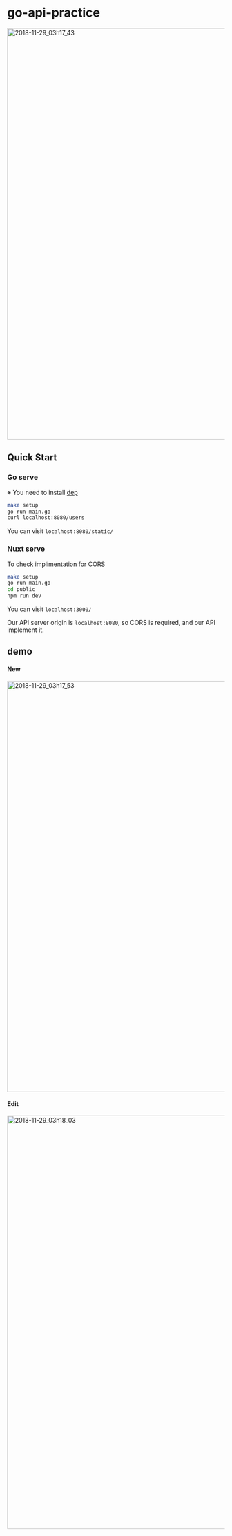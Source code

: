 # go-api-practice
<img width="952" alt="2018-11-29_03h17_43" src="https://user-images.githubusercontent.com/18478417/49185774-24a95d00-f3a6-11e8-9902-5fd418f69026.png">

## Quick Start
### Go serve
※ You need to install [dep](https://github.com/golang/dep)

```bash
make setup
go run main.go
curl localhost:8080/users
```

You can visit `localhost:8080/static/`

### Nuxt serve
To check implimentation for CORS

```bash
make setup
go run main.go
cd public
npm run dev
```

You can visit `localhost:3000/`

Our API server origin is `localhost:8080`, so CORS is required, and our API implement it.


## demo
#### New
<img width="951" alt="2018-11-29_03h17_53" src="https://user-images.githubusercontent.com/18478417/49185801-37239680-f3a6-11e8-9a23-7556576fc534.png">

#### Edit
<img width="957" alt="2018-11-29_03h18_03" src="https://user-images.githubusercontent.com/18478417/49185807-3985f080-f3a6-11e8-967e-f0aebc543b5c.png">
